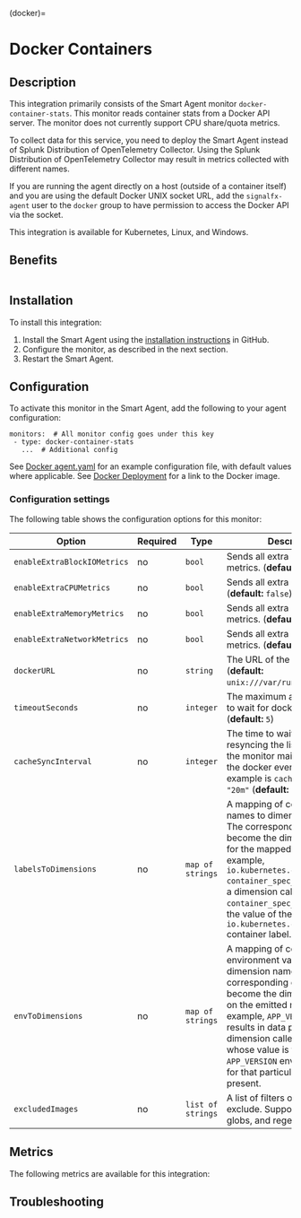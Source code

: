 (docker)=

# Docker Containers

<meta name="description" content="Documentation on the docker monitor">

## Description

This integration primarily consists of the Smart Agent monitor `docker-container-stats`. This monitor reads container stats from a Docker API server. The monitor does not currently support CPU share/quota metrics.

To collect data for this service, you need to deploy the Smart Agent instead of Splunk Distribution of OpenTelemetry Collector. Using the Splunk Distribution of OpenTelemetry Collector may result in metrics collected with different names.

If you are running the agent directly on a host (outside of a container itself) and you are using the default Docker UNIX socket URL, add the `signalfx-agent` user to the `docker` group to have permission to access the Docker API via the socket.

This integration is available for Kubernetes, Linux, and Windows.

## Benefits

```{include} /_includes/benefits.md
```

## Installation

To install this integration:

1. Install the Smart Agent using the [installation instructions](https://github.com/signalfx/signalfx-agent#installation) in GitHub.
2. Configure the monitor, as described in the next section.
3. Restart the Smart Agent.

## Configuration

To activate this monitor in the Smart Agent, add the following to your agent configuration:

```
monitors:  # All monitor config goes under this key
 - type: docker-container-stats
   ...  # Additional config
```

See <a href="https://github.com/signalfx/signalfx-agent/blob/main/deployments/docker/agent.yaml" target="_blank">Docker agent.yaml</a> for an example configuration file, with default values where applicable. See [Docker Deployment](https://github.com/signalfx/signalfx-agent/blob/main/deployments/docker) for a link to the Docker image.

### Configuration settings

The following table shows the configuration options for this monitor:

| Option | Required | Type | Description |
| --- | --- | --- | --- |
| `enableExtraBlockIOMetrics` | no | `bool` | Sends all extra block IO metrics. (**default:** `false`) |
| `enableExtraCPUMetrics` | no | `bool` | Sends all extra CPU metrics. (**default:** `false`) |
| `enableExtraMemoryMetrics` | no | `bool` | Sends all extra memory metrics. (**default:** `false`) |
| `enableExtraNetworkMetrics` | no | `bool` | Sends all extra network metrics. (**default:** `false`) |
| `dockerURL` | no | `string` | The URL of the docker server. (**default:** `unix:///var/run/docker.sock`) |
| `timeoutSeconds` | no | `integer` | The maximum amount of time to wait for docker API requests. (**default:** `5`) |
| `cacheSyncInterval` | no | `integer` | The time to wait before resyncing the list of containers the monitor maintains through the docker event listener. An example is `cacheSyncInterval: "20m"` (**default:** `60m`) |
| `labelsToDimensions` | no | `map of strings` | A mapping of container label names to dimension names. The corresponding label values become the dimension value for the mapped name.  For example, `io.kubernetes.container.name: container_spec_name` results in a dimension called `container_spec_name` that has the value of the `io.kubernetes.container.name` container label. |
| `envToDimensions` | no | `map of strings` | A mapping of container environment variable names to dimension names.  The corresponding env var values become the dimension values on the emitted metrics.  For example, `APP_VERSION: version` results in data points having a dimension called `version` whose value is the value of the `APP_VERSION` envvar configured for that particular container, if present. |
| `excludedImages` | no | `list of strings` | A list of filters of images to exclude.  Supports literals, globs, and regex. |


## Metrics

The following metrics are available for this integration:

<div class="metrics-yaml" url="https://raw.githubusercontent.com/signalfx/integrations/master/docker/metrics.yaml"></div>

## Troubleshooting

```{include} /_includes/troubleshooting.md
```
